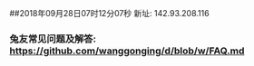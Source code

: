 ##2018年09月28日07时12分07秒 新址: 142.93.208.116
### 兔友常见问题及解答: https://github.com/wanggonging/d/blob/w/FAQ.md
